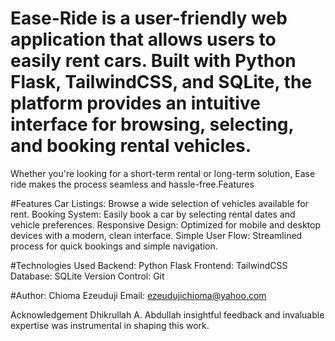 # Ease-Ride is a user-friendly web application that allows users to easily rent cars. Built with Python Flask, TailwindCSS, and SQLite, the platform provides an intuitive interface for browsing, selecting, and booking rental vehicles.
Whether you're looking for a short-term rental or long-term solution, Ease ride makes the process seamless and hassle-free.Features

#Features
Car Listings: Browse a wide selection of vehicles available for rent.
Booking System: Easily book a car by selecting rental dates and vehicle preferences.
Responsive Design: Optimized for mobile and desktop devices with a modern, clean interface.
Simple User Flow: Streamlined process for quick bookings and simple navigation.

#Technologies Used
Backend: Python Flask
Frontend: TailwindCSS
Database: SQLite
Version Control: Git

#Author: Chioma Ezeuduji
Email: ezeudujichioma@yahoo.com

Acknowledgement
Dhikrullah A. Abdullah insightful feedback and invaluable expertise was instrumental in shaping this work.
